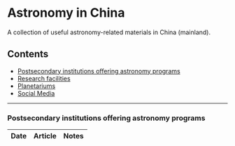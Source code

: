 # Astronomy in China
A collection of useful astronomy-related materials in China (mainland).

## Contents

- [Postsecondary institutions offering astronomy programs](#programs)
- [Research facilities](#facilities)
- [Planetariums](#planetariums)
- [Social Media](#social-media)

***

### Postsecondary institutions offering astronomy programs

| Date | Article | Notes | 
| ---- | ---- | ---- |
